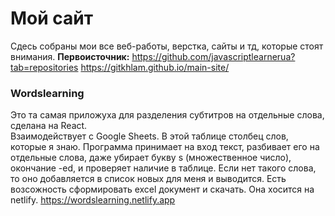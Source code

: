 # Мой сайт

Сдесь собраны мои все веб-работы, верстка, сайты и тд, которые стоят внимания.
**Первоисточник:** https://github.com/javascriptlearnerua?tab=repositories
https://gitkhlam.github.io/main-site/

### Wordslearning

Это та самая приложуха для разделения субтитров на отдельные слова, сделана на React.  
Взаимодействует с Google Sheets. В этой таблице столбец слов, которые я знаю.
Программа принимает на вход текст, разбивает его на отдельные слова, даже убирает букву s (множественное число), окончание -ed, и проверяет наличие в таблице. Если нет такого слова, то оно добавляется в список новых для меня и выводится. Есть возсожность сформировать excel документ и скачать. 
Она хосится на netlify. https://wordslearning.netlify.app
